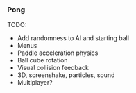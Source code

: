 ### Pong

TODO:
- Add randomness to AI and starting ball
- Menus
- Paddle acceleration physics
- Ball cube rotation
- Visual collision feedback
- 3D, screenshake, particles, sound
- Multiplayer?